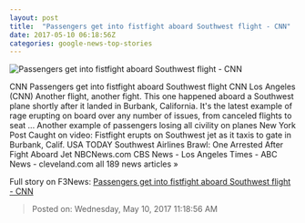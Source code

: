 ```yaml
---
layout: post
title:  "Passengers get into fistfight aboard Southwest flight - CNN"
date: 2017-05-10 06:18:56Z
categories: google-news-top-stories
---
```


![Passengers get into fistfight aboard Southwest flight - CNN](http://i2.cdn.cnn.com/cnnnext/dam/assets/170510015727-burbank-airport-plane-fight-super-tease.jpg)

CNN Passengers get into fistfight aboard Southwest flight CNN Los Angeles (CNN) Another flight, another fight. This one happened aboard a Southwest plane shortly after it landed in Burbank, California. It's the latest example of rage erupting on board over any number of issues, from canceled flights to seat ... Another example of passengers losing all civility on planes New York Post Caught on video: Fistfight erupts on Southwest jet as it taxis to gate in Burbank, Calif. USA TODAY Southwest Airlines Brawl: One Arrested After Fight Aboard Jet NBCNews.com CBS News - Los Angeles Times - ABC News - cleveland.com all 189 news articles »


Full story on F3News: [Passengers get into fistfight aboard Southwest flight - CNN](http://www.f3nws.com/n/t2PSkB)

> Posted on: Wednesday, May 10, 2017 11:18:56 AM
